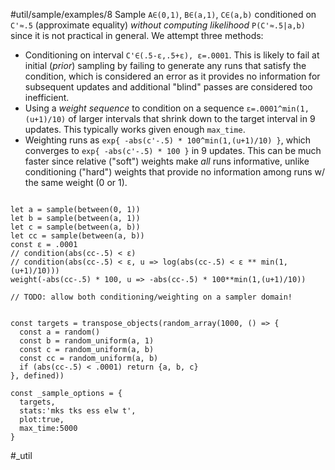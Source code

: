 #util/sample/examples/8 Sample `A∈(0,1)`, `B∈(a,1)`, `C∈(a,b)` conditioned on `C'≈.5` (approximate equality) _without computing likelihood_ `P(C'≈.5|a,b)` since it is not practical in general. We attempt three methods:
- Conditioning on interval `C'∈(.5-ε,.5+ε), ε=.0001`. This is likely to fail at initial (_prior_) sampling by failing to generate any runs that satisfy the condition, which is considered an error as it provides no information for subsequent updates and additional "blind" passes are considered too inefficient.
- Using a _weight sequence_ to condition on a sequence `ε=.0001^min(1,(u+1)/10)` of larger intervals that shrink down to the target interval in 9 updates. This typically works given enough `max_time`.
- Weighting runs as `exp{ -abs(c'-.5) * 100^min(1,(u+1)/10) }`, which converges to `exp{ -abs(c'-.5) * 100 }` in 9 updates. This can be much faster since relative ("soft") weights make _all_ runs informative, unlike conditioning ("hard") weights that provide no information among runs w/ the same weight (0 or 1).
```js:js_input

let a = sample(between(0, 1))
let b = sample(between(a, 1))
let c = sample(between(a, b))
let cc = sample(between(a, b))
const ε = .0001
// condition(abs(cc-.5) < ε)
// condition(abs(cc-.5) < ε, u => log(abs(cc-.5) < ε ** min(1,(u+1)/10)))
weight(-abs(cc-.5) * 100, u => -abs(cc-.5) * 100**min(1,(u+1)/10))

// TODO: allow both conditioning/weighting on a sampler domain!

```
```js:js_removed

const targets = transpose_objects(random_array(1000, () => {
  const a = random()
  const b = random_uniform(a, 1)
  const c = random_uniform(a, b)
  const cc = random_uniform(a, b)
  if (abs(cc-.5) < .0001) return {a, b, c}
}, defined))

const _sample_options = { 
  targets,
  stats:'mks tks ess elw t',
  plot:true,
  max_time:5000
}

```
#_util